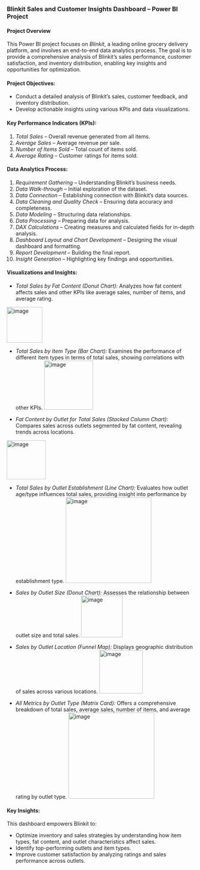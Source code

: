 ### Blinkit Sales and Customer Insights Dashboard – Power BI Project

#### Project Overview
This Power BI project focuses on *Blinkit*, a leading online grocery delivery platform, and involves an end-to-end data analytics process. The goal is to provide a comprehensive analysis of Blinkit’s sales performance, customer satisfaction, and inventory distribution, enabling key insights and opportunities for optimization.

#### Project Objectives:
- Conduct a detailed analysis of Blinkit’s sales, customer feedback, and inventory distribution.
- Develop actionable insights using various KPIs and data visualizations.
  
#### Key Performance Indicators (KPIs):
1. *Total Sales* – Overall revenue generated from all items.
2. *Average Sales* – Average revenue per sale.
3. *Number of Items Sold* – Total count of items sold.
4. *Average Rating* – Customer ratings for items sold.

#### Data Analytics Process:
1. *Requirement Gathering* – Understanding Blinkit’s business needs.
2. *Data Walk-through* – Initial exploration of the dataset.
3. *Data Connection* – Establishing connection with Blinkit’s data sources.
4. *Data Cleaning and Quality Check* – Ensuring data accuracy and completeness.
5. *Data Modeling* – Structuring data relationships.
6. *Data Processing* – Preparing data for analysis.
7. *DAX Calculations* – Creating measures and calculated fields for in-depth analysis.
8. *Dashboard Layout and Chart Development* – Designing the visual dashboard and formatting.
9. *Report Development* – Building the final report.
10. *Insight Generation* – Highlighting key findings and opportunities.

#### Visualizations and Insights:
- *Total Sales by Fat Content (Donut Chart):* Analyzes how fat content affects sales and other KPIs like average sales, number of items, and average rating.
<img width="95" alt="image" src="https://github.com/user-attachments/assets/18683125-9d53-4f8d-86f6-6e4dfc6bd1ac">

- *Total Sales by Item Type (Bar Chart):* Examines the performance of different item types in terms of total sales, showing correlations with other KPIs.
  <img width="131" alt="image" src="https://github.com/user-attachments/assets/c77f089d-40d5-4a83-bf9d-5c62d3031554">

- *Fat Content by Outlet for Total Sales (Stacked Column Chart):* Compares sales across outlets segmented by fat content, revealing trends across locations.
<img width="104" alt="image" src="https://github.com/user-attachments/assets/223817e2-66fb-4d9d-8f59-c5f50e07f12e">

- *Total Sales by Outlet Establishment (Line Chart):* Evaluates how outlet age/type influences total sales, providing insight into performance by establishment type.
  <img width="229" alt="image" src="https://github.com/user-attachments/assets/c0919b25-6cc8-45ab-acf9-d4ee5b7153d8">

- *Sales by Outlet Size (Donut Chart):* Assesses the relationship between outlet size and total sales.
  <img width="111" alt="image" src="https://github.com/user-attachments/assets/4f161122-8a15-4de9-8370-fb10a8662df9">

- *Sales by Outlet Location (Funnel Map):* Displays geographic distribution of sales across various locations.
  <img width="116" alt="image" src="https://github.com/user-attachments/assets/9ca8144a-b9d5-4999-be51-4c63aaea54ff">

- *All Metrics by Outlet Type (Matrix Card):* Offers a comprehensive breakdown of total sales, average sales, number of items, and average rating by outlet type.
  <img width="230" alt="image" src="https://github.com/user-attachments/assets/b80c70a6-806b-4b4e-91dc-2df237b67062">


#### Key Insights:
This dashboard empowers Blinkit to:
- Optimize inventory and sales strategies by understanding how item types, fat content, and outlet characteristics affect sales.
- Identify top-performing outlets and item types.
- Improve customer satisfaction by analyzing ratings and sales performance across outlets.
